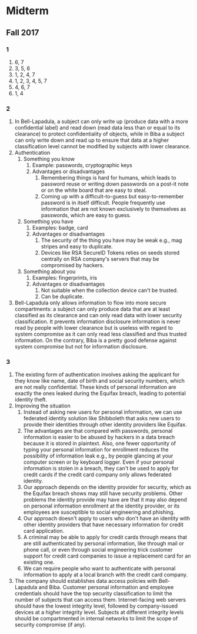 # Midterm

## Fall 2017

### 1

1. 6, 7
2. 3, 5, 6
3. 1, 2, 4, 7
4. 1, 2, 3, 4, 5, 7
5. 4, 6, 7
6. 1, 4

### 2

1. In Bell-Lapadula, a subject can only write up (produce data with a more confidential label) and read down (read data less than or equal to its clearance) to protect confidentiality of objects, while in Biba a subject can only write down and read up to ensure that data at a higher classification level cannot be modified by subjects with lower clearance.
2. Authentication
    1. Something you know
        1. Example: passwords, cryptographic keys
        2. Advantages or disadvantages
            1. Remembering things is hard for humans, which leads to password reuse or writing down passwords on a post-it note or on the white board that are easy to steal.
            2. Coming up with a difficult-to-guess but easy-to-remember password is in itself difficult. People frequently use information that are not known exclusively to themselves as passwords, which are easy to guess.
    2. Something you have
        1. Examples: badge, card
        2. Advantages or disadvantages
            1. The security of the thing you have may be weak e.g., mag stripes and easy to duplicate.
            2. Devices like RSA SecureID Tokens relies on seeds stored centrally on RSA company's servers that may be compromised by hackers.
    3. Something about you
        1. Examples: fingerprints, iris
        2. Advantages or disadvantages
            1. Not suitable when the collection device can't be trusted.
            2. Can be duplicate.
3. Bell-Lapadula only allows information to flow into more secure compartments: a subject can only produce data that are at least classified as its clearance and can only read data with lower security classification. It prevents information disclosure information is never read by people with lower clearance but is useless with regard to system compromise as it can only read less classified and thus trusted information. On the contrary, Biba is a pretty good defense against system compromise but not for information disclosure.

### 3

1. The existing form of authentication involves asking the applicant for they know like name, date of birth and social security numbers, which are not really confidential. These kinds of personal information are exactly the ones leaked during the Equifax breach, leading to potential identity theft.
2. Improving the situation
    1. Instead of asking new users for personal information, we can use federated identity solution like Shibboleth that asks new users to provide their identities through other identity providers like Equifax.
    2. The advantages are that compared with passwords, personal information is easier to be abused by hackers in a data breach because it is stored in plaintext. Also, one fewer opportunity of typing your personal information for enrollment reduces the possibility of information leak e.g., by people glancing at your computer screen or by keyboard logger. Even if your personal information is stolen in a breach, they can't be used to apply for credit cards if the credit card company only allows federated identity.
    3. Our approach depends on the identity provider for security, which as the Equifax breach shows may still have security problems. Other problems the identity provide may have are that it may also depend on personal information enrollment at the identity provider, or its employees are susceptible to social engineering and phishing.
    4. Our approach doesn't apply to users who don't have an identity with other identity providers that have necessary information for credit card application.
    5. A criminal may be able to apply for credit cards through means that are still authenticated by personal information, like through mail or phone call, or even through social engineering trick customer support for credit card companies to issue a replacement card for an existing one.
    6. We can require people who want to authenticate with personal information to apply at a local branch with the credit card company.
3. The company should establishes data access policies with Bell-Lapadula and Biba. Customer personal information and employee credentials should have the top security classification to limit the number of subjects that can access them. Internet-facing web servers should have the lowest integrity level, followed by company-issued devices at a higher integrity level. Subjects at different integrity levels should be compartmented in internal networks to limit the scope of security compromise (if any).
